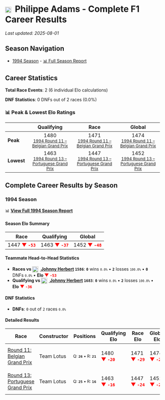 # <img src="https://upload.wikimedia.org/wikipedia/commons/6/65/Flag_of_Belgium.svg" alt="Belgium" width="20" height="auto" style="vertical-align: middle; margin-right: 5px;" onerror="this.outerHTML='🇧🇪'; this.style.marginRight='5px';"/> Philippe Adams - Complete F1 Career Results

*Last updated: 2025-08-01*

## Season Navigation

- [1994 Season](#1994-season) - [📊 Full Season Report](../seasons/1994-season-report)

## Career Statistics

**Total Race Events**: 2 (6 individual Elo calculations)

**DNF Statistics**: 0 DNFs out of 2 races (0.0%)

### 📊 Peak & Lowest Elo Ratings

| &nbsp; | Qualifying | Race | Global |
|-------|------------|------|--------|
| **Peak** | <center> 1480 <br/><small> [1994 Round 11 – Belgian Grand Prix](../seasons/1994-season-report#round-11-belgian-grand-prix) </small></center> | <center> 1471 <br/><small> [1994 Round 11 – Belgian Grand Prix](../seasons/1994-season-report#round-11-belgian-grand-prix) </small></center> | <center> 1474  <br/><small> [1994 Round 11 – Belgian Grand Prix](../seasons/1994-season-report#round-11-belgian-grand-prix) </small></center> |
| **Lowest** | <center> 1463 <br/><small> [1994 Round 13 – Portuguese Grand Prix](../seasons/1994-season-report#round-13-portuguese-grand-prix) </small></center> | <center> 1447 <br/><small> [1994 Round 13 – Portuguese Grand Prix](../seasons/1994-season-report#round-13-portuguese-grand-prix) </small></center> | <center> 1452 <br/><small> [1994 Round 13 – Portuguese Grand Prix](../seasons/1994-season-report#round-13-portuguese-grand-prix) </small></center> |


## Complete Career Results by Season

### 1994 Season

📊 **[View Full 1994 Season Report](../seasons/1994-season-report)**

#### Season Elo Summary

| Race | Qualifying | Global |
|------|------------|--------|
| 1447 **<span style="color: red;">▼&nbsp;`-53`</span>** | 1463 **<span style="color: red;">▼&nbsp;`-37`</span>** | 1452 **<span style="color: red;">▼&nbsp;`-48`</span>** |

#### Teammate Head-to-Head Statistics

- **Races vs [<img src="https://upload.wikimedia.org/wikipedia/commons/thumb/8/83/Flag_of_the_United_Kingdom_%283-5%29.svg/512px-Flag_of_the_United_Kingdom_%283-5%29.svg.png?20250726143817" alt="United Kingdom" width="20" height="auto" style="vertical-align: middle; margin-right: 5px;" onerror="this.outerHTML='🇬🇧'; this.style.marginRight='5px';"/> Johnny Herbert](johnny-herbert) `1586`**: **`0`** wins <small>`0.0%`</small> • **`2`** losses <small>`100.0%`</small> • **`0`** DNFs <small>`0.0%`</small> • **Elo <span style="color: red;">▼&nbsp;`-53`</span>**
- **Qualifying vs [<img src="https://upload.wikimedia.org/wikipedia/commons/thumb/8/83/Flag_of_the_United_Kingdom_%283-5%29.svg/512px-Flag_of_the_United_Kingdom_%283-5%29.svg.png?20250726143817" alt="United Kingdom" width="20" height="auto" style="vertical-align: middle; margin-right: 5px;" onerror="this.outerHTML='🇬🇧'; this.style.marginRight='5px';"/> Johnny Herbert](johnny-herbert) `1683`**: **`0`** wins <small>`0.0%`</small> • **`2`** losses <small>`100.0%`</small> • **Elo <span style="color: red;">▼&nbsp;`-36`</span>**

#### DNF Statistics

- **DNFs**: `0` out of `2` races <small>`0.0%`</small>

#### Detailed Results

| Race | Constructor | Positions | Qualifying Elo | Race Elo | Global Elo | Teammate |
|------|-------------|-----------|----------------|----------|------------|----------|
| [Round 11: Belgian Grand Prix](../seasons/1994-season-report#round-11-belgian-grand-prix) | Team Lotus | <small>Q:&nbsp;**`26`**&nbsp;•&nbsp;R:&nbsp;**`21`**</small> | 1480 **<span style="color: red;">▼&nbsp;`-20`</span>** | 1471 **<span style="color: red;">▼&nbsp;`-29`</span>** | 1474 **<span style="color: red;">▼&nbsp;`-26`</span>** | [<img src="https://upload.wikimedia.org/wikipedia/commons/thumb/8/83/Flag_of_the_United_Kingdom_%283-5%29.svg/512px-Flag_of_the_United_Kingdom_%283-5%29.svg.png?20250726143817" alt="United Kingdom" width="20" height="auto" style="vertical-align: middle; margin-right: 5px;" onerror="this.outerHTML='🇬🇧'; this.style.marginRight='5px';"/> Johnny Herbert](johnny-herbert)<br/><small>Q:&nbsp;**`20`**&nbsp;•&nbsp;R:&nbsp;**`12`**</small> |
| [Round 13: Portuguese Grand Prix](../seasons/1994-season-report#round-13-portuguese-grand-prix) | Team Lotus | <small>Q:&nbsp;**`25`**&nbsp;•&nbsp;R:&nbsp;**`16`**</small> | 1463 **<span style="color: red;">▼&nbsp;`-16`</span>** | 1447 **<span style="color: red;">▼&nbsp;`-24`</span>** | 1452 **<span style="color: red;">▼&nbsp;`-22`</span>** | [<img src="https://upload.wikimedia.org/wikipedia/commons/thumb/8/83/Flag_of_the_United_Kingdom_%283-5%29.svg/512px-Flag_of_the_United_Kingdom_%283-5%29.svg.png?20250726143817" alt="United Kingdom" width="20" height="auto" style="vertical-align: middle; margin-right: 5px;" onerror="this.outerHTML='🇬🇧'; this.style.marginRight='5px';"/> Johnny Herbert](johnny-herbert)<br/><small>Q:&nbsp;**`20`**&nbsp;•&nbsp;R:&nbsp;**`11`**</small> |

